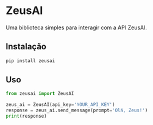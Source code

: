 # ZeusAI

Uma biblioteca simples para interagir com a API ZeusAI.

## Instalação

```bash
pip install zeusai
```

## Uso

```python
from zeusai import ZeusAI

zeus_ai = ZeusAI(api_key='YOUR_API_KEY')
response = zeus_ai.send_message(prompt='Olá, Zeus!')
print(response)
```
